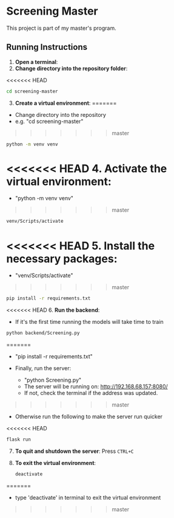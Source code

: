 # Screening Master

This project is part of my master's program.

## Running Instructions

1. **Open a terminal**:
2. **Change directory into the repository folder**:

<<<<<<< HEAD
   ```sh
   cd screening-master
   ```

3. **Create a virtual environment**:
=======
  - Change directory into the repository
  - e.g. "cd screening-master"
>>>>>>> master

   ```sh
   python -m venv venv
   ```

<<<<<<< HEAD
4. **Activate the virtual environment**:
=======
  - "python -m venv venv"
>>>>>>> master

   ```sh
   venv/Scripts/activate
   ```

<<<<<<< HEAD
5. **Install the necessary packages**:
=======
  - "venv/Scripts/activate"
>>>>>>> master

   ```sh
   pip install -r requirements.txt
   ```

<<<<<<< HEAD
6. **Run the backend**:

   - If it's the first time running the models will take time to train

   ```sh
   python backend/Screening.py
   ```
=======
  - "pip install -r requirements.txt"

- Finally, run the server:

  - "python Screening.py"
  - The server will be running on: http://192.168.68.157:8080/
  - If not, check the terminal if the address was updated.
>>>>>>> master

   - Otherwise run the following to make the server run quicker

<<<<<<< HEAD
   ```sh
   flask run
   ```

7. **To quit and shutdown the server**:
   Press `CTRL+C`

8. **To exit the virtual environment**:
   ```sh
   deactivate
   ```
=======
- type 'deactivate' in terminal to exit the virtual environment
>>>>>>> master
